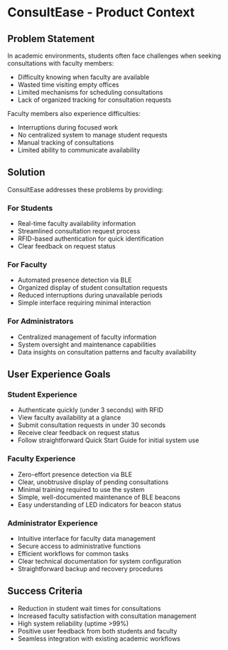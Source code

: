 # ConsultEase - Product Context

## Problem Statement
In academic environments, students often face challenges when seeking consultations with faculty members:
- Difficulty knowing when faculty are available
- Wasted time visiting empty offices
- Limited mechanisms for scheduling consultations
- Lack of organized tracking for consultation requests

Faculty members also experience difficulties:
- Interruptions during focused work
- No centralized system to manage student requests
- Manual tracking of consultations
- Limited ability to communicate availability

## Solution
ConsultEase addresses these problems by providing:

### For Students
- Real-time faculty availability information
- Streamlined consultation request process
- RFID-based authentication for quick identification
- Clear feedback on request status

### For Faculty
- Automated presence detection via BLE
- Organized display of student consultation requests
- Reduced interruptions during unavailable periods
- Simple interface requiring minimal interaction

### For Administrators
- Centralized management of faculty information
- System oversight and maintenance capabilities
- Data insights on consultation patterns and faculty availability

## User Experience Goals

### Student Experience
- Authenticate quickly (under 3 seconds) with RFID
- View faculty availability at a glance
- Submit consultation requests in under 30 seconds
- Receive clear feedback on request status
- Follow straightforward Quick Start Guide for initial system use

### Faculty Experience
- Zero-effort presence detection via BLE
- Clear, unobtrusive display of pending consultations
- Minimal training required to use the system
- Simple, well-documented maintenance of BLE beacons
- Easy understanding of LED indicators for beacon status

### Administrator Experience
- Intuitive interface for faculty data management
- Secure access to administrative functions
- Efficient workflows for common tasks
- Clear technical documentation for system configuration
- Straightforward backup and recovery procedures

## Success Criteria
- Reduction in student wait times for consultations
- Increased faculty satisfaction with consultation management
- High system reliability (uptime >99%)
- Positive user feedback from both students and faculty
- Seamless integration with existing academic workflows 